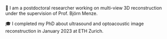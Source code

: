 🔭 I am a postdoctoral researcher working on multi-view 3D reconstruction under the supervision of Prof. Björn Menze.

🎓 I completed my PhD about ultrasound and optoacoustic image reconstruction in January 2023 at ETH Zurich.

<!--
**berkanlafci/berkanlafci** is a ✨ _special_ ✨ repository because its `README.md` (this file) appears on your GitHub profile.

Here are some ideas to get you started:

- 🔭 I’m currently working on ...

- 👯 I’m looking to collaborate on ...
- 🤔 I’m looking for help with ...
- 💬 Ask me about ...
- 📫 How to reach me: ...
- 😄 Pronouns: ...
- ⚡ Fun fact: ...
-->
